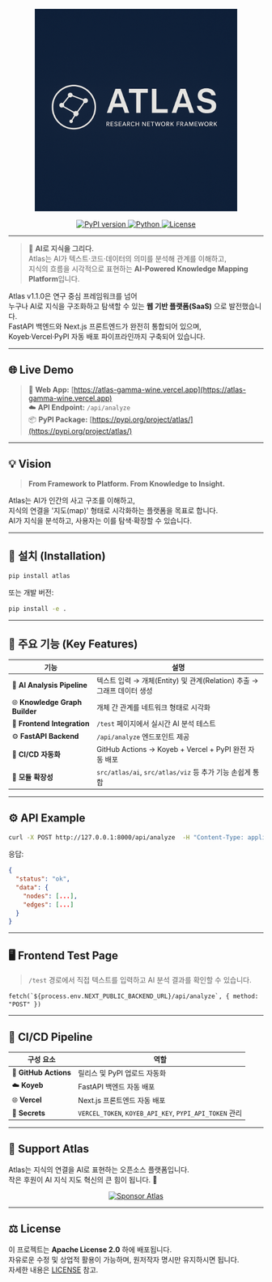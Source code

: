<p align="center">
  <img src="https://raw.githubusercontent.com/engineer0427/Atlas/main/docs/AtlasImage.png" alt="Atlas Logo" width="400"/>
</p>

<p align="center">
  <a href="https://pypi.org/project/atlas/">
    <img src="https://img.shields.io/pypi/v/atlas?color=blue&style=for-the-badge" alt="PyPI version"/>
  </a>
  <a href="https://img.shields.io/badge/python-3.10+-brightgreen?style=for-the-badge&logo=python">
    <img src="https://img.shields.io/badge/python-3.10+-brightgreen?style=for-the-badge&logo=python" alt="Python"/>
  </a>
  <a href="https://github.com/engineer0427/Atlas/blob/main/LICENSE">
    <img src="https://img.shields.io/badge/License-Apache%202.0-lightgrey?style=for-the-badge" alt="License"/>
  </a>
</p>

---

> 🧭 **AI로 지식을 그리다.**  
> Atlas는 AI가 텍스트·코드·데이터의 의미를 분석해 관계를 이해하고,  
> 지식의 흐름을 시각적으로 표현하는 **AI-Powered Knowledge Mapping Platform**입니다.

Atlas v1.1.0은 연구 중심 프레임워크를 넘어  
누구나 AI로 지식을 구조화하고 탐색할 수 있는 **웹 기반 플랫폼(SaaS)** 으로 발전했습니다.  
FastAPI 백엔드와 Next.js 프론트엔드가 완전히 통합되어 있으며,  
Koyeb·Vercel·PyPI 자동 배포 파이프라인까지 구축되어 있습니다.

---

## 🌐 Live Demo

> 📍 **Web App:** [https://atlas-gamma-wine.vercel.app](https://atlas-gamma-wine.vercel.app)  
> ☁️ **API Endpoint:** `/api/analyze`  
> 📦 **PyPI Package:** [https://pypi.org/project/atlas/](https://pypi.org/project/atlas/)

---

## 💡 Vision
> **From Framework to Platform. From Knowledge to Insight.**

Atlas는 AI가 인간의 사고 구조를 이해하고,  
지식의 연결을 '지도(map)' 형태로 시각화하는 플랫폼을 목표로 합니다.  
AI가 지식을 분석하고, 사용자는 이를 탐색·확장할 수 있습니다.

---

## 🚀 설치 (Installation)

```bash
pip install atlas
```

또는 개발 버전:
```bash
pip install -e .
```

---

## 🧠 주요 기능 (Key Features)

| 기능 | 설명 |
|------|------|
| 🤖 **AI Analysis Pipeline** | 텍스트 입력 → 개체(Entity) 및 관계(Relation) 추출 → 그래프 데이터 생성 |
| 🌐 **Knowledge Graph Builder** | 개체 간 관계를 네트워크 형태로 시각화 |
| 🧩 **Frontend Integration** | `/test` 페이지에서 실시간 AI 분석 테스트 |
| ⚙️ **FastAPI Backend** | `/api/analyze` 엔드포인트 제공 |
| 🚀 **CI/CD 자동화** | GitHub Actions → Koyeb + Vercel + PyPI 완전 자동 배포 |
| 🧱 **모듈 확장성** | `src/atlas/ai`, `src/atlas/viz` 등 추가 기능 손쉽게 통합 |

---

## ⚙️ API Example

```bash
curl -X POST http://127.0.0.1:8000/api/analyze  -H "Content-Type: application/json"  -d '{"text": "Atlas는 AI를 통해 지식을 시각화한다."}'
```

응답:
```json
{
  "status": "ok",
  "data": {
    "nodes": [...],
    "edges": [...]
  }
}
```

---

## 🖥️ Frontend Test Page

> `/test` 경로에서 직접 텍스트를 입력하고 AI 분석 결과를 확인할 수 있습니다.

```tsx
fetch(`${process.env.NEXT_PUBLIC_BACKEND_URL}/api/analyze`, { method: "POST" })
```

---

## 🧩 CI/CD Pipeline

| 구성 요소 | 역할 |
|------------|------|
| 🧱 **GitHub Actions** | 릴리스 및 PyPI 업로드 자동화 |
| ☁️ **Koyeb** | FastAPI 백엔드 자동 배포 |
| 🌐 **Vercel** | Next.js 프론트엔드 자동 배포 |
| 🔐 **Secrets** | `VERCEL_TOKEN`, `KOYEB_API_KEY`, `PYPI_API_TOKEN` 관리 |

---

## 💖 Support Atlas

Atlas는 지식의 연결을 AI로 표현하는 오픈소스 플랫폼입니다.  
작은 후원이 AI 지식 지도 혁신의 큰 힘이 됩니다. 💙

<p align="center">
  <a href="https://github.com/sponsors/engineer0427">
    <img src="https://img.shields.io/badge/Sponsor-Atlas-blue?style=for-the-badge&logo=github-sponsors&logoColor=white" alt="Sponsor Atlas"/>
  </a>
</p>

---

## ⚖️ License

이 프로젝트는 **Apache License 2.0** 하에 배포됩니다.  
자유로운 수정 및 상업적 활용이 가능하며, 원저작자 명시만 유지하시면 됩니다.  
자세한 내용은 [LICENSE](./LICENSE) 참고.
